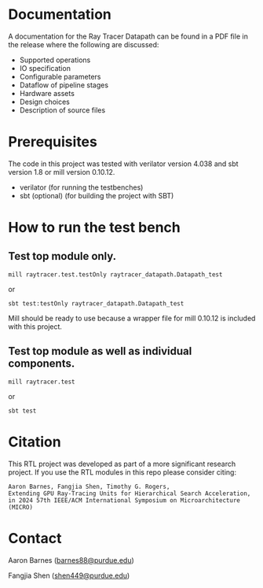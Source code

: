
# Documentation
A documentation for the Ray Tracer Datapath can be found in a PDF file in the release where the following are discussed:
- Supported operations
- IO specification
- Configurable parameters
- Dataflow of pipeline stages
- Hardware assets
- Design choices
- Description of source files

# Prerequisites
The code in this project was tested with verilator version 4.038 and sbt version 1.8 or mill version 0.10.12.
- verilator (for running the testbenches)
- sbt (optional) (for building the project with SBT)

# How to run the test bench
## Test top module only.
```
mill raytracer.test.testOnly raytracer_datapath.Datapath_test
``` 
or 
```
sbt test:testOnly raytracer_datapath.Datapath_test
```

Mill should be ready to use because a wrapper file for mill 0.10.12 is included with
this project. 

## Test top module as well as individual components.
```
mill raytracer.test
``` 
or 
```
sbt test
```

# Citation
This RTL project was developed as part of a more significant research project. If you use the RTL modules in this repo please consider citing:
```
Aaron Barnes, Fangjia Shen, Timothy G. Rogers,
Extending GPU Ray-Tracing Units for Hierarchical Search Acceleration,
in 2024 57th IEEE/ACM International Symposium on Microarchitecture (MICRO)
```

# Contact
Aaron Barnes (barnes88@purdue.edu)

Fangjia Shen (shen449@purdue.edu)
